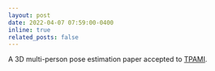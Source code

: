 ```yaml
---
layout: post
date: 2022-04-07 07:59:00-0400
inline: true
related_posts: false
---
```


A 3D multi-person pose estimation paper accepted to [TPAMI](https://ieeexplore.ieee.org/abstract/document/9763389).
